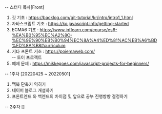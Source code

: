--
스터디 목차[Front] <br>

1. 깃 기초 : https://backlog.com/git-tutorial/kr/intro/intro1_1.html
2. 자바스크립트 기초 : https://ko.javascript.info/getting-started
3. ECMA6 기초 : https://www.inflearn.com/course/es6-%EA%B0%95%EC%A2%8C-%EC%9E%90%EB%B0%94%EC%8A%A4%ED%81%AC%EB%A6%BD%ED%8A%B8#curriculum
4. 기타 프론트 기초 : https://poiemaweb.com/<br>
--
토이 프로젝트 <br>
1. 예제 문제 : https://mikkegoes.com/javascript-projects-for-beginners/

--
1주차 [20220425 ~ 20220501] <br>

1. 맥북 단축키 익히기
2. 네이버 블로그 개설하기
3. 프론트엔드 와 백엔드의 차이점 및 앞으로 공부 진행방향 결정하기

--
2주차 [] <br>
